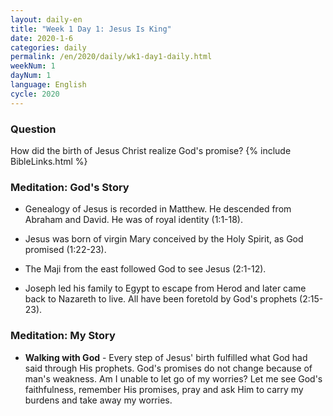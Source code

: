 ```yaml
---
layout: daily-en
title: "Week 1 Day 1: Jesus Is King"
date: 2020-1-6 
categories: daily
permalink: /en/2020/daily/wk1-day1-daily.html
weekNum: 1
dayNum: 1
language: English
cycle: 2020
---
```


### Question     
How did the birth of Jesus Christ realize God's promise?
{% include BibleLinks.html %} 

### Meditation: God's Story   
+ Genealogy of Jesus is recorded in Matthew. He descended from Abraham and David. He was of royal identity (1:1-18). 

+ Jesus was born of virgin Mary conceived by the Holy Spirit, as God promised (1:22-23). 

+ The Maji from the east followed God to see Jesus (2:1-12). 

+ Joseph led his family to Egypt to escape from Herod and later came back to Nazareth to live. All have been foretold by God's prophets (2:15-23). 

### Meditation: My Story   
+ **Walking with God** - Every step of Jesus' birth fulfilled what God had said through His prophets. God's promises do not change because of man's weakness. Am I unable to let go of my worries? Let me see God's faithfulness, remember His promises, pray and ask Him to carry my burdens and take away my worries.  
